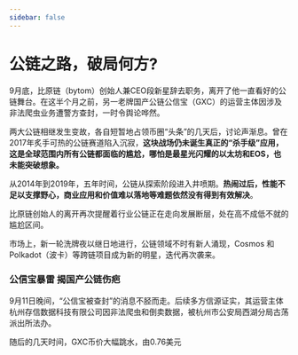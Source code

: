 ```yaml
---
sidebar: false
---
```


# 公链之路，破局何方?

9月底，比原链（bytom）创始人兼CEO段新星辞去职务，离开了他一直看好的公链舞台。在这半个月之前，另一老牌国产公链公信宝（GXC）的运营主体因涉及非法爬虫业务遭警方查封，一时令舆论哗然。  

两大公链相继发生变故，各自短暂地占领币圈“头条”的几天后，讨论声渐息。曾在2017年炙手可热的公链赛道陷入沉寂，**这块战场仍未诞生真正的“杀手级”应用，这是全球范围内所有公链都面临的尴尬，哪怕是最星光闪耀的以太坊和EOS，也未能突破想象。**

从2014年到2019年，五年时间，公链从探索阶段进入井喷期。**热闹过后，性能不足以支撑野心，商业应用和价值难以落地等难题依然没有得到有效解决**。

比原链创始人的离开再次提醒着行业公链正在走向发展断层，处在高不成低不就的尴尬区间。

市场上，新一轮洗牌夜以继日地进行，公链领域不时有新人涌现，Cosmos 和Polkadot（波卡）等跨链项目成为新的明星，迭代再次袭来。

### 公信宝暴雷 揭国产公链伤疤

9月11日晚间，“公信宝被查封”的消息不胫而走。后续多方信源证实，其运营主体杭州存信数据科技有限公司因非法爬虫和倒卖数据，被杭州市公安局西湖分局古荡派出所法办。

随后的几天时间，GXC币价大幅跳水，由0.76美元
